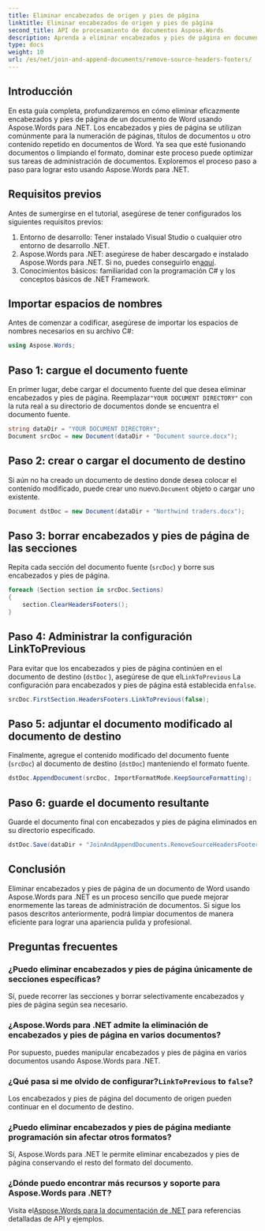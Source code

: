 ```yaml
---
title: Eliminar encabezados de origen y pies de página
linktitle: Eliminar encabezados de origen y pies de página
second_title: API de procesamiento de documentos Aspose.Words
description: Aprenda a eliminar encabezados y pies de página en documentos de Word usando Aspose.Words para .NET. Simplifica la gestión de tus documentos con nuestra guía paso a paso.
type: docs
weight: 10
url: /es/net/join-and-append-documents/remove-source-headers-footers/
---
```

## Introducción

En esta guía completa, profundizaremos en cómo eliminar eficazmente encabezados y pies de página de un documento de Word usando Aspose.Words para .NET. Los encabezados y pies de página se utilizan comúnmente para la numeración de páginas, títulos de documentos u otro contenido repetido en documentos de Word. Ya sea que esté fusionando documentos o limpiando el formato, dominar este proceso puede optimizar sus tareas de administración de documentos. Exploremos el proceso paso a paso para lograr esto usando Aspose.Words para .NET.

## Requisitos previos

Antes de sumergirse en el tutorial, asegúrese de tener configurados los siguientes requisitos previos:

1. Entorno de desarrollo: Tener instalado Visual Studio o cualquier otro entorno de desarrollo .NET.
2.  Aspose.Words para .NET: asegúrese de haber descargado e instalado Aspose.Words para .NET. Si no, puedes conseguirlo en[aquí](https://releases.aspose.com/words/net/).
3. Conocimientos básicos: familiaridad con la programación C# y los conceptos básicos de .NET Framework.

## Importar espacios de nombres

Antes de comenzar a codificar, asegúrese de importar los espacios de nombres necesarios en su archivo C#:

```csharp
using Aspose.Words;
```

## Paso 1: cargue el documento fuente

 En primer lugar, debe cargar el documento fuente del que desea eliminar encabezados y pies de página. Reemplazar`"YOUR DOCUMENT DIRECTORY"` con la ruta real a su directorio de documentos donde se encuentra el documento fuente.

```csharp
string dataDir = "YOUR DOCUMENT DIRECTORY";
Document srcDoc = new Document(dataDir + "Document source.docx");
```

## Paso 2: crear o cargar el documento de destino

 Si aún no ha creado un documento de destino donde desea colocar el contenido modificado, puede crear uno nuevo.`Document` objeto o cargar uno existente.

```csharp
Document dstDoc = new Document(dataDir + "Northwind traders.docx");
```

## Paso 3: borrar encabezados y pies de página de las secciones

Repita cada sección del documento fuente (`srcDoc`) y borre sus encabezados y pies de página.

```csharp
foreach (Section section in srcDoc.Sections)
{
    section.ClearHeadersFooters();
}
```

## Paso 4: Administrar la configuración LinkToPrevious

Para evitar que los encabezados y pies de página continúen en el documento de destino (`dstDoc` ), asegúrese de que el`LinkToPrevious` La configuración para encabezados y pies de página está establecida en`false`.

```csharp
srcDoc.FirstSection.HeadersFooters.LinkToPrevious(false);
```

## Paso 5: adjuntar el documento modificado al documento de destino

Finalmente, agregue el contenido modificado del documento fuente (`srcDoc`) al documento de destino (`dstDoc`) manteniendo el formato fuente.

```csharp
dstDoc.AppendDocument(srcDoc, ImportFormatMode.KeepSourceFormatting);
```

## Paso 6: guarde el documento resultante

Guarde el documento final con encabezados y pies de página eliminados en su directorio especificado.

```csharp
dstDoc.Save(dataDir + "JoinAndAppendDocuments.RemoveSourceHeadersFooters.docx");
```

## Conclusión

Eliminar encabezados y pies de página de un documento de Word usando Aspose.Words para .NET es un proceso sencillo que puede mejorar enormemente las tareas de administración de documentos. Si sigue los pasos descritos anteriormente, podrá limpiar documentos de manera eficiente para lograr una apariencia pulida y profesional.

## Preguntas frecuentes

### ¿Puedo eliminar encabezados y pies de página únicamente de secciones específicas?
Sí, puede recorrer las secciones y borrar selectivamente encabezados y pies de página según sea necesario.

### ¿Aspose.Words para .NET admite la eliminación de encabezados y pies de página en varios documentos?
Por supuesto, puedes manipular encabezados y pies de página en varios documentos usando Aspose.Words para .NET.

###  ¿Qué pasa si me olvido de configurar?`LinkToPrevious` to `false`?
Los encabezados y pies de página del documento de origen pueden continuar en el documento de destino.

### ¿Puedo eliminar encabezados y pies de página mediante programación sin afectar otros formatos?
Sí, Aspose.Words para .NET le permite eliminar encabezados y pies de página conservando el resto del formato del documento.

### ¿Dónde puedo encontrar más recursos y soporte para Aspose.Words para .NET?
 Visita el[Aspose.Words para la documentación de .NET](https://reference.aspose.com/words/net/) para referencias detalladas de API y ejemplos.

